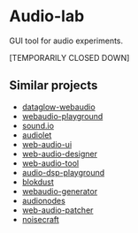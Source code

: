 # Audio-lab

GUI tool for audio experiments.

[TEMPORARILY CLOSED DOWN]

## Similar projects

* [dataglow-webaudio](https://github.com/forresto/dataflow-webaudio)
* [webaudio-playground](https://github.com/cwilso/WebAudio)
* [sound.io](https://github.com/soundio/soundio)
* [audiolet](https://github.com/oampo/Audiolet)
* [web-audio-ui](https://github.com/wham-js/web-audio-ui)
* [web-audio-designer](https://github.com/g200kg/WebAudioDesigner)
* [web-audio-tool](https://github.com/petervdn/webaudiotool)
* [audio-dsp-playground](https://github.com/acarabott/audio-dsp-playground)
* [blokdust](https://github.com/BlokDust/BlokDust)
* [webaudio-generator](https://github.com/ISNIT0/webaudio-generator)
* [audionodes](https://audionodes.com/online/)
* [web-audio-patcher](https://github.com/Fr0stbyteR/webaudio-patcher)
* [noisecraft](https://github.com/maximecb/noisecraft)
